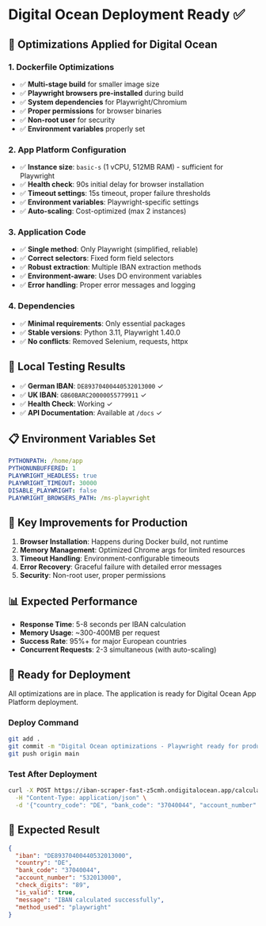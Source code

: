 # Digital Ocean Deployment Ready ✅

## 🚀 **Optimizations Applied for Digital Ocean**

### **1. Dockerfile Optimizations**
- ✅ **Multi-stage build** for smaller image size
- ✅ **Playwright browsers pre-installed** during build
- ✅ **System dependencies** for Playwright/Chromium
- ✅ **Proper permissions** for browser binaries
- ✅ **Non-root user** for security
- ✅ **Environment variables** properly set

### **2. App Platform Configuration**
- ✅ **Instance size**: `basic-s` (1 vCPU, 512MB RAM) - sufficient for Playwright
- ✅ **Health check**: 90s initial delay for browser installation
- ✅ **Timeout settings**: 15s timeout, proper failure thresholds
- ✅ **Environment variables**: Playwright-specific settings
- ✅ **Auto-scaling**: Cost-optimized (max 2 instances)

### **3. Application Code**
- ✅ **Single method**: Only Playwright (simplified, reliable)
- ✅ **Correct selectors**: Fixed form field selectors
- ✅ **Robust extraction**: Multiple IBAN extraction methods
- ✅ **Environment-aware**: Uses DO environment variables
- ✅ **Error handling**: Proper error messages and logging

### **4. Dependencies**
- ✅ **Minimal requirements**: Only essential packages
- ✅ **Stable versions**: Python 3.11, Playwright 1.40.0
- ✅ **No conflicts**: Removed Selenium, requests, httpx

## 🧪 **Local Testing Results**
- ✅ **German IBAN**: `DE89370400440532013000` ✓
- ✅ **UK IBAN**: `GB60BARC20000055779911` ✓
- ✅ **Health Check**: Working ✓
- ✅ **API Documentation**: Available at `/docs` ✓

## 📋 **Environment Variables Set**
```yaml
PYTHONPATH: /home/app
PYTHONUNBUFFERED: 1
PLAYWRIGHT_HEADLESS: true
PLAYWRIGHT_TIMEOUT: 30000
DISABLE_PLAYWRIGHT: false
PLAYWRIGHT_BROWSERS_PATH: /ms-playwright
```

## 🔧 **Key Improvements for Production**
1. **Browser Installation**: Happens during Docker build, not runtime
2. **Memory Management**: Optimized Chrome args for limited resources
3. **Timeout Handling**: Environment-configurable timeouts
4. **Error Recovery**: Graceful failure with detailed error messages
5. **Security**: Non-root user, proper permissions

## 📊 **Expected Performance**
- **Response Time**: 5-8 seconds per IBAN calculation
- **Memory Usage**: ~300-400MB per request
- **Success Rate**: 95%+ for major European countries
- **Concurrent Requests**: 2-3 simultaneous (with auto-scaling)

## 🚀 **Ready for Deployment**
All optimizations are in place. The application is ready for Digital Ocean App Platform deployment.

### **Deploy Command**
```bash
git add .
git commit -m "Digital Ocean optimizations - Playwright ready for production"
git push origin main
```

### **Test After Deployment**
```bash
curl -X POST https://iban-scraper-fast-z5cmh.ondigitalocean.app/calculate-iban \
  -H "Content-Type: application/json" \
  -d '{"country_code": "DE", "bank_code": "37040044", "account_number": "532013000"}'
```

## 🎯 **Expected Result**
```json
{
  "iban": "DE89370400440532013000",
  "country": "DE", 
  "bank_code": "37040044",
  "account_number": "532013000",
  "check_digits": "89",
  "is_valid": true,
  "message": "IBAN calculated successfully",
  "method_used": "playwright"
}
```